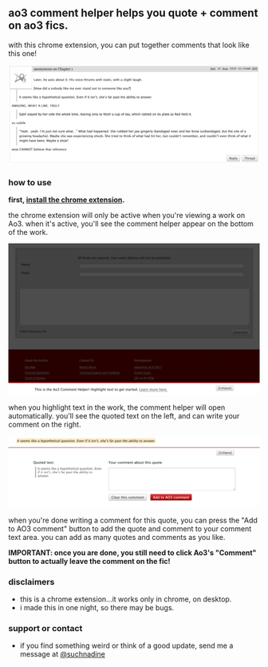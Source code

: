 ## ao3 comment helper helps you quote + comment on ao3 fics.

with this chrome extension, you can put together comments that look like this one!

![Image showing 3 sets of comments attached to 3 quoted passages from the text](https://raw.githubusercontent.com/neauro/ao3_comment_helper/gh-pages/sample_screenshot.png)

### how to use
<strong>first, [install the chrome extension](https://twitter.com/suchnadine).</strong>

the chrome extension will only be active when you're viewing a work on Ao3. when it's active, you'll see the comment helper appear on the bottom of the work.

![Image showing 3 sets of comments attached to 3 quoted passages from the text](https://raw.githubusercontent.com/neauro/ao3_comment_helper/gh-pages/screenshot_bottom.png)

when you highlight text in the work, the comment helper will open automatically. you'll see the quoted text on the left, and can write your comment on the right.

![Image showing 3 sets of comments attached to 3 quoted passages from the text](https://raw.githubusercontent.com/neauro/ao3_comment_helper/gh-pages/screenshow_window.png)

when you're done writing a comment for this quote, you can press the "Add to AO3 comment" button to add the quote and comment to your comment text area. you can add as many quotes and comments as you like.

<strong>IMPORTANT: once you are done, you still need to click Ao3's "Comment" button to actually leave the comment on the fic!</strong>


### disclaimers

- this is a chrome extension...it works only in chrome, on desktop.
- i made this in one night, so there may be bugs.

### support or contact

- if you find something weird or think of a good update, send me a message at [@suchnadine](https://twitter.com/suchnadine)
